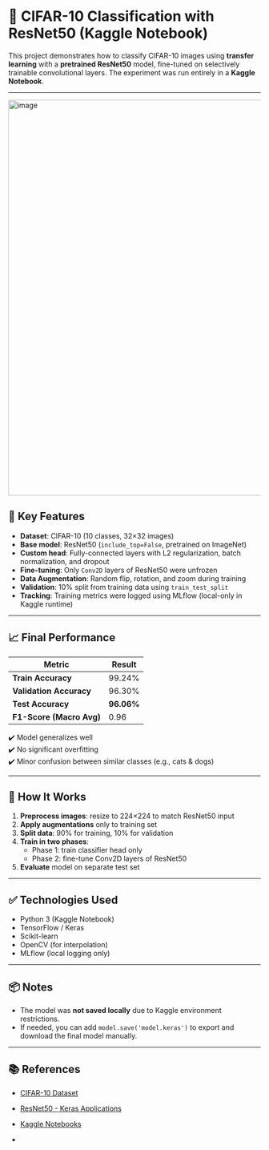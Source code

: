 # 🧠 CIFAR-10 Classification with ResNet50 (Kaggle Notebook)

This project demonstrates how to classify CIFAR-10 images using **transfer learning** with a **pretrained ResNet50** model, fine-tuned on selectively trainable convolutional layers. The experiment was run entirely in a **Kaggle Notebook**.

---
<img width="790" alt="image" src="https://github.com/user-attachments/assets/887f8660-76c2-44a3-a893-b1e1a4a20d73" />



## 🔧 Key Features

- **Dataset**: CIFAR-10 (10 classes, 32×32 images)
- **Base model**: ResNet50 (`include_top=False`, pretrained on ImageNet)
- **Custom head**: Fully-connected layers with L2 regularization, batch normalization, and dropout
- **Fine-tuning**: Only `Conv2D` layers of ResNet50 were unfrozen
- **Data Augmentation**: Random flip, rotation, and zoom during training
- **Validation**: 10% split from training data using `train_test_split`
- **Tracking**: Training metrics were logged using MLflow (local-only in Kaggle runtime)

---

## 📈 Final Performance

| Metric            | Result     |
|-------------------|------------|
| **Train Accuracy**    | 99.24%     |
| **Validation Accuracy** | 96.30%     |
| **Test Accuracy**      | **96.06%** |
| **F1-Score (Macro Avg)** | 0.96      |

✔️ Model generalizes well  
✔️ No significant overfitting  
✔️ Minor confusion between similar classes (e.g., cats & dogs)

---

## 🧪 How It Works

1. **Preprocess images**: resize to 224×224 to match ResNet50 input
2. **Apply augmentations** only to training set
3. **Split data**: 90% for training, 10% for validation
4. **Train in two phases**:
   - Phase 1: train classifier head only
   - Phase 2: fine-tune Conv2D layers of ResNet50
5. **Evaluate** model on separate test set

---

## ✅ Technologies Used

- Python 3 (Kaggle Notebook)
- TensorFlow / Keras
- Scikit-learn
- OpenCV (for interpolation)
- MLflow (local logging only)

---

## 📦 Notes

- The model was **not saved locally** due to Kaggle environment restrictions.
- If needed, you can add `model.save('model.keras')` to export and download the final model manually.

---

## 📚 References

- [CIFAR-10 Dataset](https://www.cs.toronto.edu/~kriz/cifar.html)
- [ResNet50 - Keras Applications](https://keras.io/api/applications/resnet/)
- [Kaggle Notebooks](https://www.kaggle.com/code/svitlanakovalivska/cifar10-on-resnet50-notebook-kovalivska)

-
